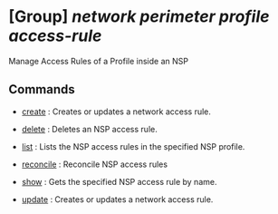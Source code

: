 # [Group] _network perimeter profile access-rule_

Manage Access Rules of a Profile inside an NSP

## Commands

- [create](/Commands/network/perimeter/profile/access-rule/_create.md)
: Creates or updates a network access rule.

- [delete](/Commands/network/perimeter/profile/access-rule/_delete.md)
: Deletes an NSP access rule.

- [list](/Commands/network/perimeter/profile/access-rule/_list.md)
: Lists the NSP access rules in the specified NSP profile.

- [reconcile](/Commands/network/perimeter/profile/access-rule/_reconcile.md)
: Reconcile NSP access rules

- [show](/Commands/network/perimeter/profile/access-rule/_show.md)
: Gets the specified NSP access rule by name.

- [update](/Commands/network/perimeter/profile/access-rule/_update.md)
: Creates or updates a network access rule.
